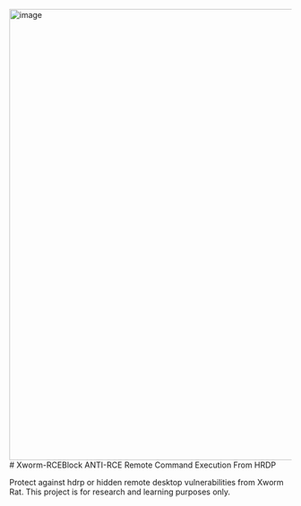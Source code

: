 <img width="1266" height="806" alt="image" src="https://github.com/user-attachments/assets/429b543e-38d3-4fe8-b16a-12c27df7f9d5" /># Xworm-RCEBlock
ANTI-RCE Remote Command Execution From HRDP

Protect against hdrp or hidden remote desktop vulnerabilities from Xworm Rat.
This project is for research and learning purposes only.
